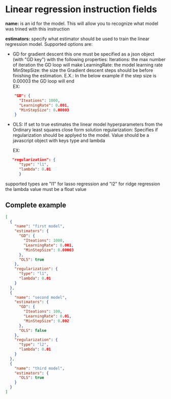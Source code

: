 # Linear regression instruction fields

**name:** is an id for the model. This will allow you to recognize what model was trined with this instruction

**estimators:** specify what estimator should be used to train the linear regression model. Supported options are:

- GD for gradient descent this one must be specified as a json object (with "GD key") with the following properties:
    Iterations: the max number of iteration the GD loop will make
    LearningRate: the model learning rate
    MinStepSize: the size the Gradient descent steps should be before finishing the estimation. E.X.: In the below example if the step size is 0.00003 the GD loop will end\
    EX:

```json
    "GD": {
      "Iteations": 1000,
      "LearningRate": 0.001,
      "MinStepSize": 0.00003
    }
```

- OLS: If set to true estimates the linear model hyperparameters from the Ordinary least squares close form solution
 regularization: Specifies if regularization should be applyed to the model. Value should be a javascript object with keys type and lambda

  EX:

```json
   "regularization": {
      "type": "l1",
      "lambda": 0.01
      }
```

supported types are "l1" for lasso regression and "l2" for ridge regression\
the lambda value must be a float value

## Complete example

```json
[
  {
    "name": "first model",
    "estimators": {
      "GD": {
        "Iteations": 1000,
        "LearningRate": 0.001,
        "MinStepSize": 0.00003
      },
      "OLS": true
    },
    "regularization": {
      "type": "l1",
      "lambda": 0.01
    }
  },
  {
    "name": "second model",
    "estimators": {
      "GD": {
        "Iteations": 100,
        "LearningRate": 0.01,
        "MinStepSize": 0.002
      },
      "OLS": false
    },
    "regularization": {
      "type": "l2",
      "lambda": 0.01
    }
  },
  {
    "name": "third model",
    "estimators": {
      "OLS": true
    }
  }
]
```
